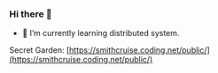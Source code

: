 ### Hi there 👋
- 🌱 I’m currently learning distributed system.

Secret Garden: [https://smithcruise.coding.net/public/](https://smithcruise.coding.net/public/)
<!--
**Smith-Cruise/Smith-Cruise** is a ✨ _special_ ✨ repository because its `README.md` (this file) appears on your GitHub profile.

Here are some ideas to get you started:

- 🔭 I’m currently working on ...
- 🌱 I’m currently learning ...
- 👯 I’m looking to collaborate on ...
- 🤔 I’m looking for help with ...
- 💬 Ask me about ...
- 📫 How to reach me: ...
- 😄 Pronouns: ...
- ⚡ Fun fact: ...
-->
